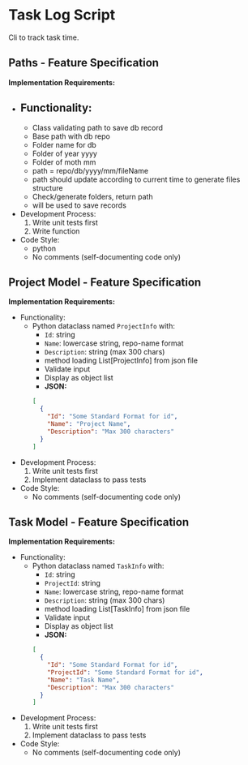 # Task Log Script

Cli to track task time.

## Paths - Feature Specification

**Implementation Requirements:**

- ## Functionality:
  - Class validating path to save db record
  - Base path with db repo
  - Folder name for db
  - Folder of year yyyy
  - Folder of moth mm
  - path = repo/db/yyyy/mm/fileName
  - path should update according to current time to generate files structure
  - Check/generate folders, return path
  - will be used to save records
- Development Process:
  1. Write unit tests first
  2. Write function
- Code Style:
  - python
  - No comments (self-documenting code only)

## Project Model - Feature Specification

**Implementation Requirements:**

- Functionality:
  - Python dataclass named `ProjectInfo` with:
    - `Id`: string
    - `Name`: lowercase string, repo-name format
    - `Description`: string (max 300 chars)
    - method loading List[ProjectInfo] from json file
    - Validate input
    - Display as object list
    - **JSON:**
    ```json
    [
      {
        "Id": "Some Standard Format for id",
        "Name": "Project Name",
        "Description": "Max 300 characters"
      }
    ]
    ```
- Development Process:
  1. Write unit tests first
  2. Implement dataclass to pass tests
- Code Style:
  - No comments (self-documenting code only)

## Task Model - Feature Specification

**Implementation Requirements:**

- Functionality:
  - Python dataclass named `TaskInfo` with:
    - `Id`: string
    - `ProjectId`: string
    - `Name`: lowercase string, repo-name format
    - `Description`: string (max 300 chars)
    - method loading List[TaskInfo] from json file
    - Validate input
    - Display as object list
    - **JSON:**
    ```json
    [
      {
        "Id": "Some Standard Format for id",
        "ProjectId": "Some Standard Format for id",
        "Name": "Task Name",
        "Description": "Max 300 characters"
      }
    ]
    ```
- Development Process:
  1. Write unit tests first
  2. Implement dataclass to pass tests
- Code Style:
  - No comments (self-documenting code only)
